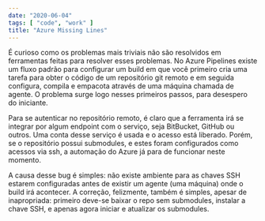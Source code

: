 ```yaml
---
date: "2020-06-04"
tags: [ "code", "work" ]
title: "Azure Missing Lines"
---
```

É curioso como os problemas mais triviais não são resolvidos em ferramentas feitas para resolver esses problemas. No Azure Pipelines existe um fluxo padrão para configurar um build em que você primeiro cria uma tarefa para obter o código de um repositório git remoto e em seguida configura, compila e empacota através de uma máquina chamada de agente. O problema surge logo nesses primeiros passos, para desespero do iniciante.

Para se autenticar no repositório remoto, é claro que a ferramenta irá se integrar por algum endpoint com o serviço, seja BitBucket, GitHub ou outros. Uma conta desse serviço é usada e o acesso está liberado. Porém, se o repositório possui submodules, e estes foram configurados como acessos via ssh, a automação do Azure já para de funcionar neste momento.

A causa desse bug é simples: não existe ambiente para as chaves SSH estarem configuradas antes de existir um agente (uma máquina) onde o build irá acontecer. A correção, felizmente, também é simples, apesar de inapropriada: primeiro deve-se baixar o repo sem submodules, instalar a chave SSH, e apenas agora iniciar e atualizar os submodules.
